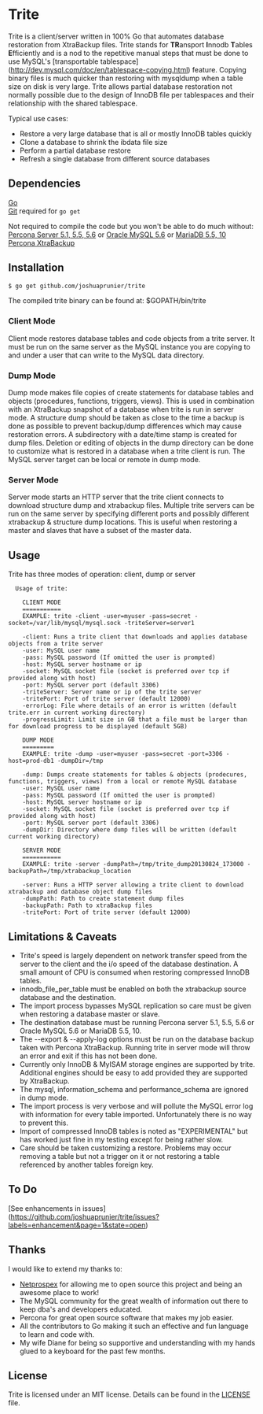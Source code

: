 Trite
=====

Trite is a client/server written in 100% Go that automates database restoration from XtraBackup files. Trite stands for <b>TR</b>ansport <b>I</b>nnodb <b>T</b>ables <b>E</b>fficiently and is a nod to the repetitive manual steps that must be done to use MySQL's [transportable tablespace] (http://dev.mysql.com/doc/en/tablespace-copying.html) feature. Copying binary files is much quicker than restoring with mysqldump when a table size on disk is very large. Trite allows partial database restoration not normally possible due to the design of InnoDB file per tablespaces and their relationship with the shared tablespace.

Typical use cases:  
* Restore a very large database that is all or mostly InnoDB tables quickly
* Clone a database to shrink the ibdata file size
* Perform a partial database restore
* Refresh a single database from different source databases


Dependencies
------------
[Go](http://golang.org/doc/install)  
[Git](http://git-scm.com/downloads) required for `go get`

Not required to compile the code but you won't be able to do much without:  
[Percona Server 5.1, 5.5, 5.6](http://www.percona.com/software/percona-server) or [Oracle MySQL 5.6](http://dev.mysql.com/downloads/mysql) or [MariaDB 5.5, 10](https://mariadb.com/resources/downloads)  
[Percona XtraBackup](http://www.percona.com/software/percona-xtrabackup)  

Installation
------------
```bash
$ go get github.com/joshuaprunier/trite
```

The compiled trite binary can be found at: $GOPATH/bin/trite

### Client Mode
Client mode restores database tables and code objects from a trite server. It must be run on the same server as the MySQL instance you are copying to and under a user that can write to the MySQL data directory.

### Dump Mode
Dump mode makes file copies of create statements for database tables and objects (procedures, functions, triggers, views). This is used in combination with an XtraBackup snapshot of a database when trite is run in server mode. A structure dump should be taken as close to the time a backup is done as possible to prevent backup/dump differences which may cause restoration errors. A subdirectory with a date/time stamp is created for dump files. Deletion or editing of objects in the dump directory can be done to customize what is restored in a database when a trite client is run. The MySQL server target can be local or remote in dump mode.

### Server Mode
Server mode starts an HTTP server that the trite client connects to download structure dump and xtrabackup files. Multiple trite servers can be run on the same server by specifying different ports and possibly different xtrabackup & structure dump locations. This is useful when restoring a master and slaves that have a subset of the master data.


Usage
-----
Trite has three modes of operation: client, dump or server  

```
  Usage of trite:

    CLIENT MODE
    ===========
    EXAMPLE: trite -client -user=myuser -pass=secret -socket=/var/lib/mysql/mysql.sock -triteServer=server1

    -client: Runs a trite client that downloads and applies database objects from a trite server
    -user: MySQL user name
    -pass: MySQL password (If omitted the user is prompted)
    -host: MySQL server hostname or ip
    -socket: MySQL socket file (socket is preferred over tcp if provided along with host)
    -port: MySQL server port (default 3306)
    -triteServer: Server name or ip of the trite server
    -tritePort: Port of trite server (default 12000)
    -errorLog: File where details of an error is written (default trite.err in current working directory)
    -progressLimit: Limit size in GB that a file must be larger than for download progress to be displayed (default 5GB)

    DUMP MODE
    =========
    EXAMPLE: trite -dump -user=myuser -pass=secret -port=3306 -host=prod-db1 -dumpDir=/tmp

    -dump: Dumps create statements for tables & objects (prodecures, functions, triggers, views) from a local or remote MySQL database
    -user: MySQL user name
    -pass: MySQL password (If omitted the user is prompted)
    -host: MySQL server hostname or ip
    -socket: MySQL socket file (socket is preferred over tcp if provided along with host)
    -port: MySQL server port (default 3306)
    -dumpDir: Directory where dump files will be written (default current working directory)

    SERVER MODE
    ===========
    EXAMPLE: trite -server -dumpPath=/tmp/trite_dump20130824_173000 -backupPath=/tmp/xtrabackup_location

    -server: Runs a HTTP server allowing a trite client to download xtrabackup and database object dump files
    -dumpPath: Path to create statement dump files
    -backupPath: Path to xtraBackup files
    -tritePort: Port of trite server (default 12000)
```


Limitations & Caveats
------------------------------
* Trite's speed is largely dependent on network transfer speed from the server to the client and the i/o speed of the database destination. A small amount of CPU is consumed when restoring compressed InnoDB tables.
* innodb_file_per_table must be enabled on both the xtrabackup source database and the destination.
* The import process bypasses MySQL replication so care must be given when restoring a database master or slave.
* The destination database must be running Percona server 5.1, 5.5, 5.6 or Oracle MySQL 5.6 or MariaDB 5.5, 10.
* The --export & --apply-log options must be run on the database backup taken with Percona XtraBackup. Running trite in server mode will throw an error and exit if this has not been done.
* Currently only InnoDB & MyISAM storage engines are supported by trite. Additional engines should be easy to add provided they are supported by XtraBackup.
* The mysql, information_schema and performance_schema are ignored in dump mode.
* The import process is very verbose and will pollute the MySQL error log with information for every table imported. Unfortunately there is no way to prevent this.
* Import of compressed InnoDB tables is noted as "EXPERIMENTAL" but has worked just fine in my testing except for being rather slow.
* Care should be taken customizing a restore. Problems may occur removing a table but not a trigger on it or not restoring a table referenced by another tables foreign key.

To Do
-----
[See enhancements in issues] (https://github.com/joshuaprunier/trite/issues?labels=enhancement&page=1&state=open)

Thanks
------
I would like to extend my thanks to:
- [Netprospex](http://www.netprospex.com) for allowing me to open source this project and being an awesome place to work!
- The MySQL community for the great wealth of information out there to keep dba's and developers educated.
- Percona for great open source software that makes my job easier.
- All the contributors to Go making it such an effective and fun language to learn and code with.
- My wife Diane for being so supportive and understanding with my hands glued to a keyboard for the past few months.

License
-------
Trite is licensed under an MIT license. Details can be found in the [LICENSE](https://github.com/joshuaprunier/trite/raw/master/LICENSE) file.
